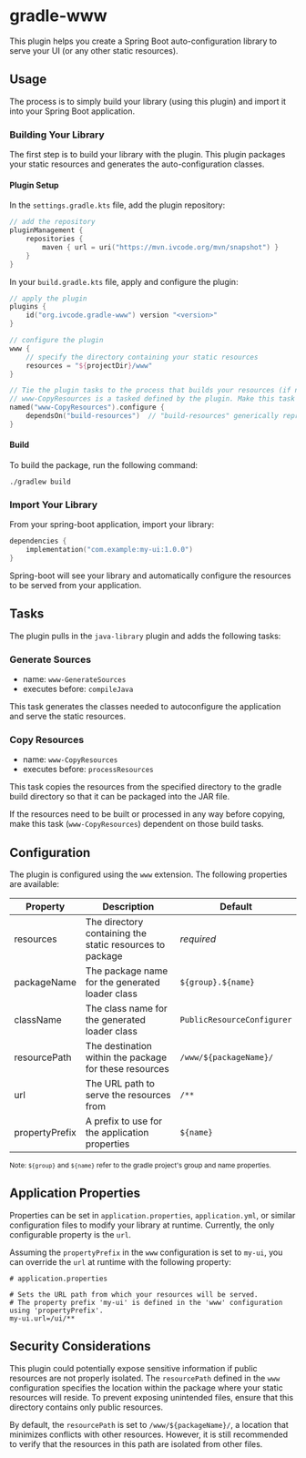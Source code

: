 # gradle-www
This plugin helps you create a Spring Boot auto-configuration library to serve your UI (or any other static resources).

## Usage

The process is to simply build your library (using this plugin) and import it into your Spring Boot application.

### Building Your Library

The first step is to build your library with the plugin. This plugin packages your static resources and
generates the auto-configuration classes.

#### Plugin Setup

In the `settings.gradle.kts` file, add the plugin repository:
```kotlin
// add the repository
pluginManagement {
    repositories {
        maven { url = uri("https://mvn.ivcode.org/mvn/snapshot") }
    }
}
```

In your `build.gradle.kts` file, apply and configure the plugin:
```kotlin
// apply the plugin
plugins {
    id("org.ivcode.gradle-www") version "<version>"
}

// configure the plugin
www {
    // specify the directory containing your static resources
    resources = "${projectDir}/www"
}

// Tie the plugin tasks to the process that builds your resources (if needed) 
// www-CopyResources is a tasked defined by the plugin. Make this task dependent on the task that builds your resources.
named("www-CopyResources").configure {
    dependsOn("build-resources")  // "build-resources" generically represents a task that builds your resources
}
```

#### Build

To build the package, run the following command:

```shell
./gradlew build
```

### Import Your Library

From your spring-boot application, import your library:

```kotlin
dependencies {
    implementation("com.example:my-ui:1.0.0")
}
```

Spring-boot will see your library and automatically configure the resources to be served from your application.

## Tasks
The plugin pulls in the `java-library` plugin and adds the following tasks:

### Generate Sources
 - name: `www-GenerateSources`
 - executes before: `compileJava`

This task generates the classes needed to autoconfigure the application and serve the static resources.


### Copy Resources
 - name: `www-CopyResources`
 - executes before: `processResources`

This task copies the resources from the specified directory to the gradle build directory so that it can be packaged
into the JAR file.

If the resources need to be built or processed in any way before copying, make this task (`www-CopyResources`) dependent
on those build tasks.

## Configuration

The plugin is configured using the `www` extension. The following properties are available:

| Property        | Description                                              | Default                    |
|-----------------|----------------------------------------------------------|----------------------------|
| resources       | The directory containing the static resources to package | *required*                 |
| packageName     | The package name for the generated loader class          | `${group}.${name}`         |
| className       | The class name for the generated loader class            | `PublicResourceConfigurer` |
| resourcePath    | The destination within the package for these resources   | `/www/${packageName}/`     |
| url             | The URL path to serve the resources from                 | `/**`                      |
| propertyPrefix  | A prefix to use for the application properties           | `${name}`                  |

<sub>Note: `${group}` and `${name}` refer to the gradle project's group and name properties.</sub>

## Application Properties

Properties can be set in `application.properties`, `application.yml`, or similar configuration files to modify your
library at runtime. Currently, the only configurable property is the `url`.

Assuming the `propertyPrefix` in the `www` configuration is set to `my-ui`, you can override the `url` at runtime with
the following property:

```properties
# application.properties

# Sets the URL path from which your resources will be served.
# The property prefix 'my-ui' is defined in the 'www' configuration using 'propertyPrefix'.
my-ui.url=/ui/**
```

## Security Considerations
This plugin could potentially expose sensitive information if public resources are not properly isolated. The
`resourcePath` defined in the `www` configuration specifies the location within the package where your static resources
will reside. To prevent exposing unintended files, ensure that this directory contains only public resources.

By default, the `resourcePath` is set to `/www/${packageName}/`, a location that minimizes conflicts with other
resources. However, it is still recommended to verify that the resources in this path are isolated from other files.